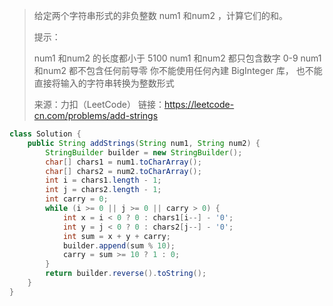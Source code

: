 > 给定两个字符串形式的非负整数 num1 和num2 ，计算它们的和。
>
>  
>
> 提示：
>
> num1 和num2 的长度都小于 5100
> num1 和num2 都只包含数字 0-9
> num1 和num2 都不包含任何前导零
> 你不能使用任何內建 BigInteger 库， 也不能直接将输入的字符串转换为整数形式
>
> 来源：力扣（LeetCode）
> 链接：https://leetcode-cn.com/problems/add-strings

```java
class Solution {
    public String addStrings(String num1, String num2) {
        StringBuilder builder = new StringBuilder();
        char[] chars1 = num1.toCharArray();
        char[] chars2 = num2.toCharArray();
        int i = chars1.length - 1;
        int j = chars2.length - 1;
        int carry = 0;
        while (i >= 0 || j >= 0 || carry > 0) {
            int x = i < 0 ? 0 : chars1[i--] - '0';
            int y = j < 0 ? 0 : chars2[j--] - '0';
            int sum = x + y + carry;
            builder.append(sum % 10);
            carry = sum >= 10 ? 1 : 0;
        }
        return builder.reverse().toString();
    }
}
```

